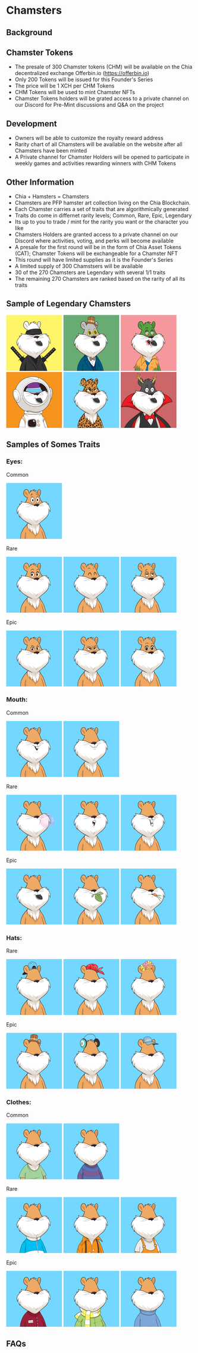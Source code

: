 # **Chamsters**
## **Background**

## **Chamster Tokens**
- The presale of 300 Chamster tokens (CHM) will be available on the Chia decentralized exchange Offerbin.io (https://offerbin.io)
- Only 200 Tokens will be issued for this Founder's Series
- The price will be 1 XCH per CHM Tokens
- CHM Tokens will be used to mint Chamster NFTs
- Chamster Tokens holders will be grated access to a private channel on our Discord for Pre-Mint discussions and Q&A on the project

## **Development**
- Owners will be able to customize the royalty reward address  
- Rarity chart of all Chamsters will be available on the website after all Chamsters have been minted  
- A Private channel for Chamster Holders will be opened to participate in weekly games and activities rewarding winners with CHM Tokens    

## **Other Information**
- Chia + Hamsters = Chamsters
- Chamsters are PFP hamster art collection living on the Chia Blockchain.
- Each Chamster carries a set of traits that are algorithmically generated 
- Traits do come in differnet rarity levels; Common, Rare, Epic, Legendary
- Its up to you to trade / mint for the rarity you want or the character you like
- Chamsters Holders are granted access to a private channel on our Discord where activities, voting, and perks will become available    
- A presale for the first round will be in the form of Chia Asset Tokens (CAT); Chamster Tokens will be exchangeable for a Chamster NFT 
- This round will have limited supplies as it is the Founder's Series 
- A limited supply of 300 Chamstsers will be available 
- 30 of the 270 Chamsters are Legendary with several 1/1 traits
- The remaining 270 Chamsters are ranked based on the rarity of all its traits   


## **Sample of Legendary Chamsters**

<img src="Assets/legendary_chamster_ninja.png" alt="Base" style="height: 150px; width:150px;"/>
<img src="Assets/legendary_chamster_btc.png" alt="Base" style="height: 150px; width:150px;"/>
<img src="Assets/legendary_chamster_zombie.png" alt="Base" style="height: 150px; width:150px;"/>
<img src="Assets/legendary_chamster_spaceman.png" alt="Base" style="height: 150px; width:150px;"/>
<img src="Assets/legendary_chamster_cheeta.png" alt="Base" style="height: 150px; width:150px;"/>
<img src="Assets/legendary_chamster_drac.png" alt="Base" style="height: 150px; width:150px;"/>

## **Samples of Somes Traits**

### Eyes:

Common

<img src="Assets/eyes_common_standard.png" alt="Base" style="height: 150px; width:150px;"/>

Rare

<img src="Assets/eyes_rare_shut.png" alt="Base" style="height: 150px; width:150px;"/>
<img src="Assets/eyes_rare_happy.png" alt="Base" style="height: 150px; width:150px;"/>
<img src="Assets/eyes_rare_lazy.png" alt="Base" style="height: 150px; width:150px;"/>

Epic

<img src="Assets/eyes_epic_no_fear.png" alt="Base" style="height: 150px; width:150px;"/>
<img src="Assets/eyes_epic_angry.png" alt="Base" style="height: 150px; width:150px;"/>
<img src="Assets/eyes_epic_girl.png" alt="Base" style="height: 150px; width:150px;"/>

### Mouth:
Common

<img src="Assets/mouth_common_standard.png" alt="Base" style="height: 150px; width:150px;"/>
<img src="Assets/mouth_common_standard_1.png" alt="Base" style="height: 150px; width:150px;"/>

Rare

<img src="Assets/mouth_rare_bubble_gum.png" alt="Base" style="height: 150px; width:150px;"/>
<img src="Assets/mouth_rare_oh.png" alt="Base" style="height: 150px; width:150px;"/>
<img src="Assets/mouth_rare_cheese.png" alt="Base" style="height: 150px; width:150px;"/>

Epic

<img src="Assets/mouth_epic_chia.png" alt="Base" style="height: 150px; width:150px;"/>
<img src="Assets/mouth_epic_leaf.png" alt="Base" style="height: 150px; width:150px;"/>
<img src="Assets/mouth_epic_carrot.png" alt="Base" style="height: 150px; width:150px;"/>

### Hats:

Rare

<img src="Assets/hat_rare_back_cap.png" alt="Base" style="height: 150px; width:150px;"/>
<img src="Assets/hat_rare_red_bandana.png" alt="Base" style="height: 150px; width:150px;"/>
<img src="Assets/hat_rare_flower.png" alt="Base" style="height: 150px; width:150px;"/>

Epic

<img src="Assets/hat_epic_top_hat.png" alt="Base" style="height: 150px; width:150px;"/>
<img src="Assets/hat_epic_head_phones.png" alt="Base" style="height: 150px; width:150px;"/>
<img src="Assets/hat_epic_daddy_cap.png" alt="Base" style="height: 150px; width:150px;"/>

### Clothes:
Common

<img src="Assets/clothes_common_shirt.png" alt="Base" style="height: 150px; width:150px;"/>
<img src="Assets/clothes_common_sweater.png" alt="Base" style="height: 150px; width:150px;"/>

Rare

<img src="Assets/clothes_rare_jacket.png" alt="Base" style="height: 150px; width:150px;"/>
<img src="Assets/clothes_rare_orange.png" alt="Base" style="height: 150px; width:150px;"/>
<img src="Assets/clothes_rare_overalls.png" alt="Base" style="height: 150px; width:150px;"/>

Epic

<img src="Assets/clothes_epic_duncan.png" alt="Base" style="height: 150px; width:150px;"/>
<img src="Assets/clothes_epic_scarf.png" alt="Base" style="height: 150px; width:150px;"/>
<img src="Assets/clothes_epic_turtle.png" alt="Base" style="height: 150px; width:150px;"/>

## **FAQs**
